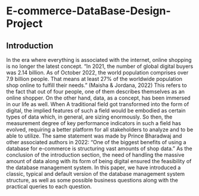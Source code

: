 # E-commerce-DataBase-Design-Project
## Introduction
In the era where everything is associated with the internet, online shopping is no longer
the latest concept. “In 2021, the number of global digital buyers was 2.14 billion. As of October
2022, the world population comprises over 7.9 billion people. That means at least 27% of the
worldwide population shop online to fulfill their needs.” (Maisha & Jordana, 2022) This refers to
the fact that out of four people, one of them describes themselves as an online shopper.
On the other hand, data, as a concept, has been immersed in our life as well. When A
traditional field got transformed into the form of digital, the implied features of such a field
would be embodied as certain types of data which, in general, are sizing enormously. So then,
the measurement degree of key performance indicators in such a field has evolved, requiring a
better platform for all stakeholders to analyze and to be able to utilize. The same statement was
made by Prince Bharadwaj and other associated authors in 2022: “One of the biggest benefits of
using a database for e-commerce is structuring vast amounts of shop data.”
As the conclusion of the introduction section, the need of handling the massive amount of
data along with its form of being digital ensured the feasibility of the database management
system. In this paper, we have introduced a classic, typical and default version of the database 
management system structure, as well as some possible business questions along with the
practical queries to each question.
